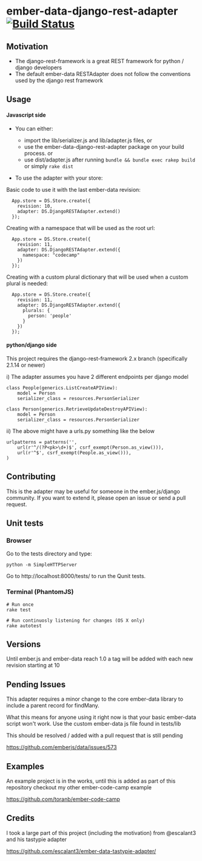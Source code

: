 # ember-data-django-rest-adapter [![Build Status](https://secure.travis-ci.org/toranb/ember-data-django-rest-adapter.png?branch=master)](https://travis-ci.org/toranb/ember-data-django-rest-adapter)

## Motivation
- The django-rest-framework is a great REST framework for python / django developers
- The default ember-data RESTAdapter does not follow the conventions used by the django rest framework


## Usage

#### Javascript side

- You can either:
  - import the lib/serializer.js and lib/adapter.js files, or
  - use the ember-data-django-rest-adapter package on your build process.
  or
  - use dist/adapter.js after running `bundle && bundle exec rakep build` or simply `rake dist`

- To use the adapter with your store:

Basic code to use it with the last ember-data revision:

      App.store = DS.Store.create({
        revision: 10,
        adapter: DS.DjangoRESTAdapter.extend()
      });

Creating with a namespace that will be used as the root url:

      App.store = DS.Store.create({
        revision: 11,
        adapter: DS.DjangoRESTAdapter.extend({
          namespace: "codecamp"
        })
      });

Creating with a custom plural dictionary that will be used when a custom plural is needed:

      App.store = DS.Store.create({
        revision: 11,
        adapter: DS.DjangoRESTAdapter.extend({
          plurals: {
            person: 'people'
          }
        })
      });


#### python/django side
This project requires the django-rest-framework 2.x branch (specifically 2.1.14 or newer)

i) The adapter assumes you have 2 different endpoints per django model

    class People(generics.ListCreateAPIView):
        model = Person
        serializer_class = resources.PersonSerializer

    class Person(generics.RetrieveUpdateDestroyAPIView):
        model = Person
        serializer_class = resources.PersonSerializer


ii) The above might have a urls.py something like the below

    urlpatterns = patterns('',
        url(r'^/(?P<pk>\d+)$', csrf_exempt(Person.as_view())),
        url(r'^$', csrf_exempt(People.as_view())),
    )



## Contributing
This is the adapter may be useful for someone in the ember.js/django community. If you want to extend it, please open an issue or send a pull request.

## Unit tests

### Browser
Go to the tests directory and type:

    python -m SimpleHTTPServer

Go to http://localhost:8000/tests/ to run the Qunit tests.

### Terminal (PhantomJS)

    # Run once
    rake test

    # Run continuosly listening for changes (OS X only)
    rake autotest

## Versions
Until ember.js and ember-data reach 1.0 a tag will be added with each new revision starting at 10

## Pending Issues
This adapter requires a minor change to the core ember-data library to include a parent record for findMany.

What this means for anyone using it right now is that your basic ember-data script won't work. Use the custom ember-data js file found in tests/lib

This should be resolved / added with a pull request that is still pending

https://github.com/emberjs/data/issues/573

## Examples
An example project is in the works, until this is added as part of this repository checkout my other ember-code-camp example

https://github.com/toranb/ember-code-camp

## Credits
I took a large part of this project (including the motivation) from @escalant3 and his tastypie adapter

https://github.com/escalant3/ember-data-tastypie-adapter/
